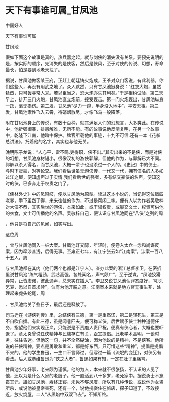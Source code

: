 # 天下有事谁可属_甘凤池

中国好人

天下有事谁可属

甘凤池

假如下面这个故事是真的，热兵器之起，就与剑侠的消失没有关系。要预先说明的是，按实际的顺序，先消失的是侠客，然后是侠风，至于对侠的传说、幻想，寿命最长，怕是要到地老天荒了。

据说，甘凤池做客某王府，正赶上朝廷铸火炮成，王爷对众门客说，有此利器，你们这些人，再没有用武之地了。众人默然，只有甘凤池挺身说：“红衣大炮，虽然猛烈，只可轰寻常人耳。若以臣当之，恐大炮亦失其利矣。”于是相约试验，第二天早上，排开三门火炮，甘凤池直立炮前，接受轰击。第一门火炮轰出，甘凤池纵身一跃，毫无损伤。第二发，甘凤池“尽力一蹲，半身没入地中”，平安无事。第三发，甘凤池索性飞入云霄，待硝烟散尽，才像飞鸟一般降落。

附在甘凤池身上的传说，有数十百种，就其满足人们的幻想言，大多类此。在传说中，他折强御暴，排患解难，无所不能。有的故事说他反清复明，在另一个故事中，乾隆下江南，他暗中保护。稗官所载他的事迹，十九不可信.还有一本《花拳总讲法》，托着他的名字，其实也与他无关。

晚明陈子龙说：“人心平，雷不鸣.吏得职，侠不出。”其实出来的不是侠，而是对侠的幻想。甘凤池身材短小，很像汉初的游侠郭解，但他的作为，与郭解已大不同。郭解以杀人得名，而甘凤池，大概一辈子也没杀过一个人的。《史记》中的侠士，与时下贤豪，对等论交。我们看后世虽无游侠传，一代又一代，拥有侠名的人多如过江之鲫，便知虚声过于实情.我们看后世的强者，多有结交豪侠的名声，便知这时的侠，已多奔走于权贵之门了。

《儒林外史》中的凤鸣岐，便以甘凤池为原型。读过这本小说的，当记得这位凤四老爹，手下虽然了得，来来往往的作为，不过是帮闲二字。便有人以为作者吴敬梓对大侠不恭，其实后世的游侠，本来如此，或干谒权贵，或攀交文士，权贵可供他的衣食，文士可传播他的名声。吴敬梓自己，便认识与甘凤池同在“八侠”之列的周

，他只是将自己的见闻，如实写出。

这位周

，曾与甘凤池同入一桩大案。甘凤池好交际，年轻时，便卷入太仓一念和尚谋反案，因为牵涉甚浅，后得无事。至雍正七年，有江宁张云如“江南案”，涉案一百八十五人，周

与甘凤池都在其内（他们两个也都是江宁人）。查办此案的浙江总督李卫，在密折里说甘凤池“练气粗劲，武艺高强，各处闻名，声气颇广”，至于逆谋，“凤池狡猾异常，止皆虚诺，彼此通声，总未实在插入”。李卫又说甘凤池认罪态度好，“叩头乞哀，愿以自首求赎”，似有为他开脱之意。江南案本来就是地方官无事生非，处理起来虎头蛇尾，周

、甘凤池给关了些日子，最后还是释放了。

司马迁在《游侠列传》里，总结侠有三德，第一是重然诺，第二是轻死生，第三是不自吹自擂。有此三德，虽是闾巷匹夫，便可称义侠。后世赋予侠士种种道德任务，指望他们来实现正义，只能说是不责庖人责尸祝，便真有侠心者，大概也要吓退了。章太炎曾说任侠精神与民族存亡有关，亟宜提倡。此老学术高明，一谈时务，往往昏迷。但他这一句，并不全然糊涂，因为他说的是精神，不是侠客。他所说的任侠精神，要点是勇敢和重义，都是好东西，只可惜这些“精神”，提倡是提倡不来的。他的学生鲁迅，一生口不言师过，但写过一篇《流氓的变迁》，对侠另有看法。后人或恭维鲁迅为“侠之大者”，鲁迅如果有知，一定在肚子里痛骂。

甘凤池少年好事，老来颇为谨慎。他的为人，本来就不很张扬，不认识的人见了他，还以为是什么人家的老厨子。他一直活到八十多岁，老死家中。据说勇士不忘丧其元，雄如甘凤池，寿终正寝，未免不够风度，所以有几种传说，或说他为女盗所杀，或说他被皇帝害死，还有一个，说他携妾住在旅店，探子知道了，不敢接近，放火烧屋，二人“从黑焰中双双飞去”，不知所终。